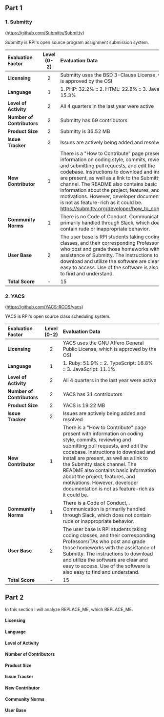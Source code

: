 ## Part 1

### 1. Submitty
(https://github.com/Submitty/Submitty)

Submitty is RPI's open source program assignment submission system.

Evaluation Factor | Level (0-2) | Evaluation Data 
|:-|:-:|:-|
| **Licensing** | 2 | Submitty uses the BSD 3-Clause License, which is approved by the OSI |
| **Language** | 1 | 1. PHP: 32.2% :: 2. HTML: 22.8% :: 3. JavaScript: 15.3% |
| **Level of Activity** | 2 | All 4 quarters in the last year were active |
| **Number of Contributors** | 2 | Submitty has 69 contributors |
| **Product Size** | 2 | Submitty is 36.52 MB | 
| **Issue Tracker** | 2 | Issues are actively being added and resolved |
| **New Contributor** | 1 | There is a "How to Contribute" page present with information on coding style, commits, reviewing and submitting pull requests, and edit the codebase. Instructions to download and install are present, as well as a link to the Submitty slack channel. The README also contains basic information about the project, features, and motivations. However, developer documentation is not as feature-rich as it could be. https://submitty.org/developer/how_to_contribute |
| **Community Norms** | 1 | There is no Code of Conduct. Communication is primarily handled through Slack, which does not contain rude or inappropriate behavior. |
| **User Base** | 2 | The user base is RPI students taking coding classes, and their corresponding Professors/TAs who post and grade those homeworks with the assistance of Submitty. The instructions to download and utilize the software are clear and easy to access. Use of the software is also easy to find and understand. |
| **Total Score** | - | 15 |

### 2. YACS
(https://github.com/YACS-RCOS/yacs)

YACS is RPI's open source class scheduling system.

Evaluation Factor | Level (0-2) | Evaluation Data 
|:-|:-:|:-|
| **Licensing** | 2 | YACS uses the GNU Affero General Public License, which is approved by the OSI |
| **Language** | 1 | 1. Ruby: 51.9% :: 2. TypeScript: 16.8% :: 3. JavaScript: 11.1% |
| **Level of Activity** | 2 | All 4 quarters in the last year were active |
| **Number of Contributors** | 2 | YACS has 31 contributors |
| **Product Size** | 2 | YACS is 19.22 MB | 
| **Issue Tracker** | 2 | Issues are actively being added and resolved |
| **New Contributor** | 1 | There is a "How to Contribute" page present with information on coding style, commits, reviewing and submitting pull requests, and edit the codebase. Instructions to download and install are present, as well as a link to the Submitty slack channel. The README also contains basic information about the project, features, and motivations. However, developer documentation is not as feature-rich as it could be. |
| **Community Norms** | 1 | There is a Code of Conduct, . Communication is primarily handled through Slack, which does not contain rude or inappropriate behavior. |
| **User Base** | 2 | The user base is RPI students taking coding classes, and their corresponding Professors/TAs who post and grade those homeworks with the assistance of Submitty. The instructions to download and utilize the software are clear and easy to access. Use of the software is also easy to find and understand. |
| **Total Score** | - | 15 |
 
 ## Part 2

In this section I will analyze REPLACE_ME, which REPLACE_ME.

#### Licensing

#### Language

#### Level of Activity

#### Number of Contributors

#### Product Size

#### Issue Tracker

#### New Contributor

#### Community Norms

#### User Base
